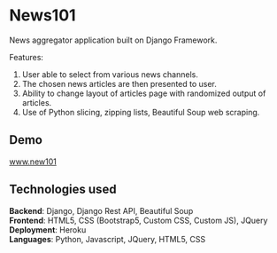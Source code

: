 # News101

News aggregator application built on Django Framework.

Features:

1.  User able to select from various news channels.
2.  The chosen news articles are then presented to user.
3.  Ability to change layout of articles page with randomized output of articles.
4.  Use of Python slicing, zipping lists, Beautiful Soup web scraping.  

## Demo

www.new101
  
## Technologies used


<b>Backend</b>: Django, Django Rest API, Beautiful Soup<br>
<b>Frontend</b>: HTML5, CSS (Bootstrap5, Custom CSS, Custom JS), JQuery <br>
<b>Deployment</b>: Heroku <br>
<b>Languages</b>: Python, Javascript, JQuery, HTML5, CSS <br>
